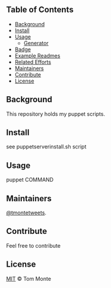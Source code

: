 ## Table of Contents

- [Background](#background)
- [Install](#install)
- [Usage](#usage)
	- [Generator](#generator)
- [Badge](#badge)
- [Example Readmes](#example-readmes)
- [Related Efforts](#related-efforts)
- [Maintainers](#maintainers)
- [Contribute](#contribute)
- [License](#license)

## Background
This repository holds my puppet scripts.

## Install
see puppetserverinstall.sh script

## Usage
puppet COMMAND

## Maintainers

[@tmontetweets](https://github.com/tmonte007).

## Contribute
Feel free to contribute

## License

[MIT](LICENSE) © Tom Monte
